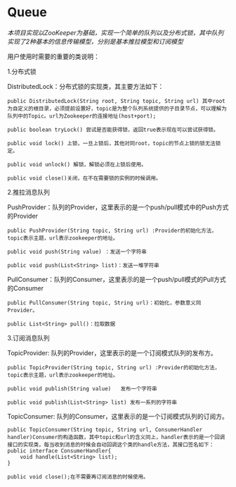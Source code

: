# Queue

*本项目实现以ZooKeeper为基础，实现一个简单的队列以及分布式锁，其中队列实现了2种基本的信息传输模型，分别是基本推拉模型和订阅模型*

用户使用时需要的重要的类说明：


1.分布式锁

DistributedLock：分布式锁的实现类，其主要方法如下：
  
  	public DistributedLock(String root, String topic, String url) 其中root为自定义的根目录，必须提前设置好，topic是为整个队列系统提供的子目录节点，可以理解为队列中的Topic。url为Zookeeper的连接地址(host+port);
  
  	public boolean tryLock() 尝试是否能获得锁，返回true表示现在可以尝试获得锁。
  
  	public void lock() 上锁，一旦上锁后，其他对同root，topic的节点上锁的锁无法锁定。
  
  	public void unlock() 解锁，解锁必须在上锁后使用。
  
  	public void close()关闭，在不在需要锁的实例的时候调用。
  
2.推拉消息队列
  
PushProvider：队列的Provider，这里表示的是一个push/pull模式中的Push方式的Provider

 	public PushProvider(String topic, String url) :Provider的初始化方法，topic表示主题，url表示zookeeper的地址。
  
  	public void push(String value) ：发送一个字符串
  
 	public void push(List<String> list)：发送一堆字符串
  
PullConsumer：队列的Consumer，这里表示的是一个push/pull模式的Pull方式的Consumer

  	public PullConsumer(String topic, String url)：初始化，参数意义同Provider。
  
  	public List<String> pull()：拉取数据

3.订阅消息队列

TopicProvider: 队列的Provider，这里表示的是一个订阅模式队列的发布方。

  	public TopicProvider(String topic, String url) :Provider的初始化方法，topic表示主题，url表示zookeeper的地址。
  
  	public void publish(String value)   发布一个字符串
  
  	public void publish(List<String> list) 发布一系列的字符串
  
TopicConsumer: 队列的Consumer，这里表示的是一个订阅模式队列的订阅方。

	public TopicConsumer(String topic, String url, ConsumerHandler handler)Consumer的构造函数，其中topic和url的含义同上，handler表示的是一个回调接口的实现类，每当收到消息的时候会自动回调这个类的handle方法，其接口签名如下：
	public interface ConsumerHandler{
        void handle(List<String> list);
    }
    
    public void close();在不需要再订阅消息的时候使用。























